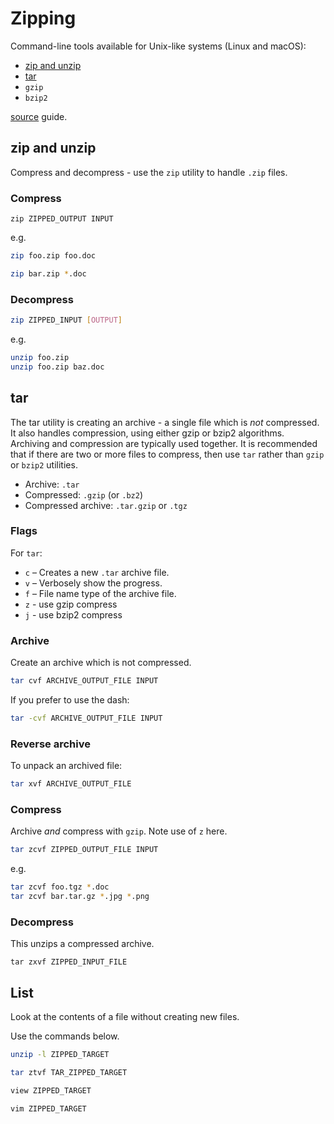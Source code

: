 # Zipping

Command-line tools available for Unix-like systems (Linux and macOS):

- [zip and unzip](#zip-and-unzip)
- [tar](#tar)
- `gzip`
- `bzip2`

[source](https://www.cyberciti.biz/howto/question/general/compress-file-unix-linux-cheat-sheet.php) guide.

## zip and unzip

Compress and decompress - use the `zip` utility to handle `.zip` files.

### Compress

```
zip ZIPPED_OUTPUT INPUT
```

e.g.

```sh
zip foo.zip foo.doc

zip bar.zip *.doc
```

### Decompress

```sh
zip ZIPPED_INPUT [OUTPUT]
```

e.g.

```sh
unzip foo.zip
unzip foo.zip baz.doc
```

## tar

The tar utility is creating an archive - a single file which is _not_ compressed. It also handles compression, using either gzip or bzip2 algorithms. Archiving and compression are typically used together. It is recommended that if there are two or more files to compress, then use `tar` rather than `gzip` or `bzip2` utilities. 

- Archive: `.tar`
- Compressed: `.gzip` (or `.bz2`)
- Compressed archive: `.tar.gzip` or `.tgz`

### Flags

For `tar`:

- `c` – Creates a new `.tar` archive file.
- `v` – Verbosely show the  progress.
- `f` – File name type of the archive file.
- `z` - use gzip compress
- `j` - use bzip2 compress


### Archive

Create an archive which is not compressed.

```sh
tar cvf ARCHIVE_OUTPUT_FILE INPUT
```

If you prefer to use the dash:

```sh
tar -cvf ARCHIVE_OUTPUT_FILE INPUT
```

### Reverse archive

To unpack an archived file:

```sh
tar xvf ARCHIVE_OUTPUT_FILE
```

### Compress

Archive _and_ compress with `gzip`. Note use of `z` here.

```sh
tar zcvf ZIPPED_OUTPUT_FILE INPUT
```

e.g.

```sh
tar zcvf foo.tgz *.doc
tar zcvf bar.tar.gz *.jpg *.png
```

### Decompress

This unzips a compressed archive.

```
tar zxvf ZIPPED_INPUT_FILE
```

## List

Look at the contents of a file without creating new files.

Use the commands below. 


```sh
unzip -l ZIPPED_TARGET
```

```sh
tar ztvf TAR_ZIPPED_TARGET
```

```sh
view ZIPPED_TARGET

vim ZIPPED_TARGET
```

